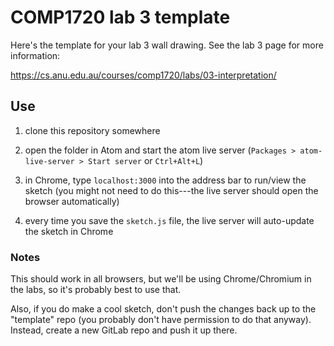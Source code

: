 # COMP1720 lab 3 template

Here's the template for your lab 3 wall drawing. See the lab 3 page for more
information:

<https://cs.anu.edu.au/courses/comp1720/labs/03-interpretation/>

## Use

1. clone this repository somewhere

2. open the folder in Atom and start the atom live server (`Packages >
   atom-live-server > Start server` or `Ctrl+Alt+L`)

3. in Chrome, type `localhost:3000` into the address bar to run/view the sketch
   (you might not need to do this---the live server should open the browser
   automatically)

4. every time you save the `sketch.js` file, the live server will auto-update
   the sketch in Chrome

### Notes

This should work in all browsers, but we'll be using Chrome/Chromium in the
labs, so it's probably best to use that.

Also, if you do make a cool sketch, don't push the changes back up to the
"template" repo (you probably don't have permission to do that anyway). Instead,
create a new GitLab repo and push it up there.
